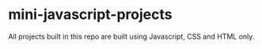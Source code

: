# mini-javascript-projects

All projects built in this repo are built using Javascript, CSS and HTML only.
